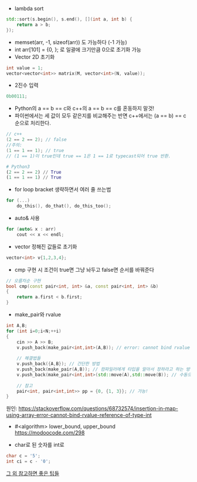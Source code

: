 * lambda sort
```c++
std::sort(s.begin(), s.end(), [](int a, int b) {
    return a > b;
});
```
* memset(arr, -1, sizeof(arr)) 도 가능하다 (-1 가능)
* int arr[101] = {0, }; 로 일괄에 크기만큼 0으로 초기화 가능
* Vector 2D 초기화
```c++
int value = 1;
vector<vector<int>> matrix(M, vector<int>(N, value));
```
* 2진수 입력  
```c++
0b00111;
```
* Python의 a == b == c와 c++의 a == b == c를 혼동하지 말것!
* 파이썬에서는 세 값이 모두 같은지를 비교해주는 반면 c++에서는 (a == b) == c 순으로 처리한다.
```c++
// c++
(2 == 2 == 2); // false
//주의:
(1 == 1 == 1); // true
// (1 == 1)이 true인데 true == 1은 1 == 1로 typecast되어 true 반환.
```
```python
# Python3
(2 == 2 == 2) // True
(1 == 1 == 1) // True
```
* for loop bracket 생략하면서 여러 줄 쓰는법  
```c++
for (...)
    do_this(), do_that(), do_this_too();
```  
* auto& 사용  
```c++
for (auto& x : arr)
    cout << x << endl;
```  
* vector 정해진 값들로 초기화  
```c++
vector<int> v{1,2,3,4};
```  
* cmp 구현 시 조건이 true면 그냥 놔두고 false면 순서를 바꿔준다
```c++
// 오름차순 구현
bool cmp(const pair<int, int> &a, const pair<int, int> &b)
{
    return a.first < b.first;
}
```
* make_pair와 rvalue
```c++
int A,B;
for (int i=0;i<N;++i)
{
    cin >> A >> B;
    v.push_back(make_pair<int,int>(A,B)); // error: cannot bind rvalue reference of type ‘int&&’ to lvalue of type ‘int’
    
    // 해결법들
    v.push_back({A,B}); // 간단한 방법
    v.push_back(make_pair(A,B)); // 컴파일러에게 타입을 알아서 정하라고 하는 방법
    v.push_back(make_pair<int,int>(std::move(A),std::move(B)); // 수동으로 lvalue로 바꿔주는 방법
    
    // 참고
    pair<int, pair<int,int>> pp = {0, {1, 3}}; // 가능!
}
```
원인: https://stackoverflow.com/questions/68732574/insertion-in-map-using-array-error-cannot-bind-rvalue-reference-of-type-int  

* #\<algorithm\> lower_bound, upper_bound  
https://modoocode.com/298  

* char로 된 숫자를 int로  
```c++
char c = '5';
int ci = c - '0';
```
[그 외 참고하면 좋은 팁들](https://kswims.tistory.com/137)
